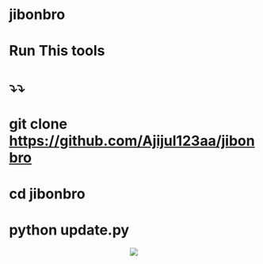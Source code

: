 # jibonbro
# Run This tools 
# ⤵️⤵️
# git clone https://github.com/Ajijul123aa/jibonbro
# cd jibonbro
# python update.py
<p align="center"><img src="https://img.shields.io/badge/MADE%20IN BANGLADESHI-SPAMMAR AND PROGRAMMER AJIJUL HASAN JIBON-green?colorA=%23ff0000&colorB=%23017e40&style=flat-square">

